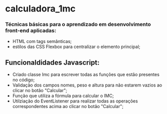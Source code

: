 # calculadora_1mc

### Técnicas básicas para o aprendizado em desenvolvimento front-end aplicadas:
- HTML com tags semânticas;
- estilos das CSS Flexbox para centralizar o elemento principal;

## Funcionaldidades Javascript:
- Criado classe Imc para escrever todas as funções que estão presentes no código;
- Validação dos campos nomes, peso e altura para não estarem vazios ao clicar no botão "Calcular";
- Função que utiliza a fórmula para calcular o IMC;
- Utilziação do EventListener para realizar todas as operações correspondentes acima ao clicar no botão "Calcular";
